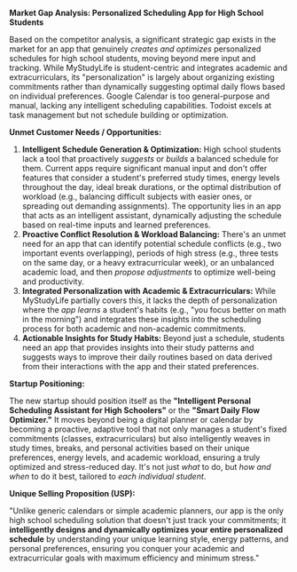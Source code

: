 **Market Gap Analysis: Personalized Scheduling App for High School Students**

Based on the competitor analysis, a significant strategic gap exists in the market for an app that genuinely *creates and optimizes* personalized schedules for high school students, moving beyond mere input and tracking. While MyStudyLife is student-centric and integrates academic and extracurriculars, its "personalization" is largely about organizing existing commitments rather than dynamically suggesting optimal daily flows based on individual preferences. Google Calendar is too general-purpose and manual, lacking any intelligent scheduling capabilities. Todoist excels at task management but not schedule building or optimization.

**Unmet Customer Needs / Opportunities:**

1.  **Intelligent Schedule Generation & Optimization:** High school students lack a tool that proactively *suggests* or *builds* a balanced schedule for them. Current apps require significant manual input and don't offer features that consider a student's preferred study times, energy levels throughout the day, ideal break durations, or the optimal distribution of workload (e.g., balancing difficult subjects with easier ones, or spreading out demanding assignments). The opportunity lies in an app that acts as an intelligent assistant, dynamically adjusting the schedule based on real-time inputs and learned preferences.
2.  **Proactive Conflict Resolution & Workload Balancing:** There's an unmet need for an app that can identify potential schedule conflicts (e.g., two important events overlapping), periods of high stress (e.g., three tests on the same day, or a heavy extracurricular week), or an unbalanced academic load, and then *propose adjustments* to optimize well-being and productivity.
3.  **Integrated Personalization with Academic & Extracurriculars:** While MyStudyLife partially covers this, it lacks the depth of personalization where the *app learns* a student's habits (e.g., "you focus better on math in the morning") and integrates these insights into the scheduling process for both academic and non-academic commitments.
4.  **Actionable Insights for Study Habits:** Beyond just a schedule, students need an app that provides insights into their study patterns and suggests ways to improve their daily routines based on data derived from their interactions with the app and their stated preferences.

**Startup Positioning:**

The new startup should position itself as the **"Intelligent Personal Scheduling Assistant for High Schoolers"** or the **"Smart Daily Flow Optimizer."** It moves beyond being a digital planner or calendar by becoming a proactive, adaptive tool that not only manages a student's fixed commitments (classes, extracurriculars) but also intelligently weaves in study times, breaks, and personal activities based on their unique preferences, energy levels, and academic workload, ensuring a truly optimized and stress-reduced day. It's not just *what* to do, but *how and when* to do it best, tailored to *each individual student*.

**Unique Selling Proposition (USP):**

"Unlike generic calendars or simple academic planners, our app is the only high school scheduling solution that doesn't just track your commitments; it **intelligently designs and dynamically optimizes your entire personalized schedule** by understanding your unique learning style, energy patterns, and personal preferences, ensuring you conquer your academic and extracurricular goals with maximum efficiency and minimum stress."